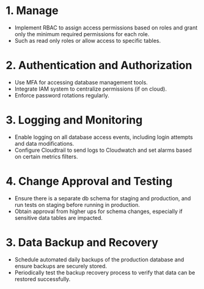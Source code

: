 # 1. Manage
- Implement RBAC to assign access permissions based on roles and grant only the minimum required permissions for each role.
- Such as read only roles or allow access to specific tables.

# 2. Authentication and Authorization
- Use MFA for accessing database management tools.
- Integrate IAM system to centralize permissions (if on cloud).
- Enforce password rotations regularly.

# 3. Logging and Monitoring
- Enable logging on all database access events, including login attempts and data modifications.
- Configure Cloudtrail to send logs to Cloudwatch and set alarms based on certain metrics filters.
  
# 4. Change Approval and Testing
- Ensure there is a separate db schema for staging and production, and run tests on staging before running in production.
- Obtain approval from higher ups for schema changes, especially if sensitive data tables are impacted.

# 3. Data Backup and Recovery
- Schedule automated daily backups of the production database and ensure backups are securely stored.
- Periodically test the backup recovery process to verify that data can be restored successfully.
